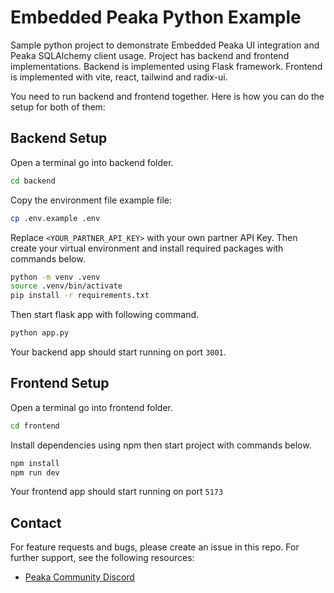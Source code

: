 # Embedded Peaka Python Example

Sample python project to demonstrate Embedded Peaka UI integration and Peaka SQLAlchemy client usage.
Project has backend and frontend implementations. Backend is implemented using Flask framework.
Frontend is implemented with vite, react, tailwind and radix-ui.

You need to run backend and frontend together. Here is how you can do the setup for both of them:

## Backend Setup

Open a terminal go into backend folder.

```bash
cd backend
```

Copy the environment file example file:

```bash
cp .env.example .env
```

Replace `<YOUR_PARTNER_API_KEY>` with your own partner API Key. Then create your virtual environment and install required packages with commands below.

```bash
python -m venv .venv
source .venv/bin/activate
pip install -r requirements.txt
```

Then start flask app with following command.

```bash
python app.py
```

Your backend app should start running on port `3001`.

## Frontend Setup

Open a terminal go into frontend folder.

```bash
cd frontend
```

Install dependencies using npm then start project with commands below.

```bash
npm install
npm run dev
```

Your frontend app should start running on port `5173`

## Contact

For feature requests and bugs, please create an issue in this repo. For further support, see the following resources:

- [Peaka Community Discord](https://discord.com/invite/peaka)
